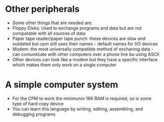 # Other peripherals
- Some other things that are needed are:
- Floppy Disks: Used to exchange programs and data but are not compatable with all sources of data
- Paper tape reader/paper tape punch: these devices are slow and outdated but cpm still uses their names - default names for I/O devices
- Modem:  the most universally compatible method of exchaning data - can comunitcate with other computers over a phone line bu using ASCII
- Other devices can look like a modem but they have a specific interface which makes them only work on a single computer

# A simple computer system
- For the CPM to work the minimunm 16K RAM is required, so is some type of hard copy device 
- You can learn this language by writing, editing, assembling, and debugging programs 
